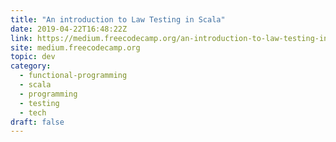 ```yaml
---
title: "An introduction to Law Testing in Scala"
date: 2019-04-22T16:48:22Z
link: https://medium.freecodecamp.org/an-introduction-to-law-testing-in-scala-4243d72272f9?source=rss----336d898217ee---4
site: medium.freecodecamp.org
topic: dev
category:
  - functional-programming
  - scala
  - programming
  - testing
  - tech
draft: false
---
```

